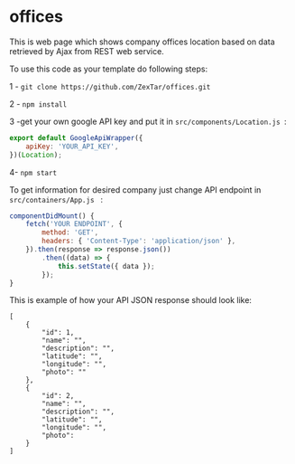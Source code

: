 # offices

This is web page which shows company offices location based on data retrieved by Ajax from REST web service.

To use this code as your template do following steps:

1 - ```git clone https://github.com/ZexTar/offices.git```

2 - ```npm install```

3 -get your own google API key and put it in ```src/components/Location.js ```:
```javascript
export default GoogleApiWrapper({
	apiKey: 'YOUR_API_KEY',
})(Location);
```

4- ```npm start```

To get information for desired company just change API endpoint in ```src/containers/App.js ``` :
```javascript
componentDidMount() {
	fetch('YOUR ENDPOINT', {
		method: 'GET',
		headers: { 'Content-Type': 'application/json' },
	}).then(response => response.json())
		.then((data) => {
			this.setState({ data });
		});
}
```
This is example of how your API JSON response should look like:
```
[
	{
		"id": 1,
		"name": "",
		"description": "",
		"latitude": "",
		"longitude": "",
		"photo": ""
	},
	{
		"id": 2,
		"name": "",
		"description": "",
		"latitude": "",
		"longitude": "",
		"photo": 
	}
]
```



